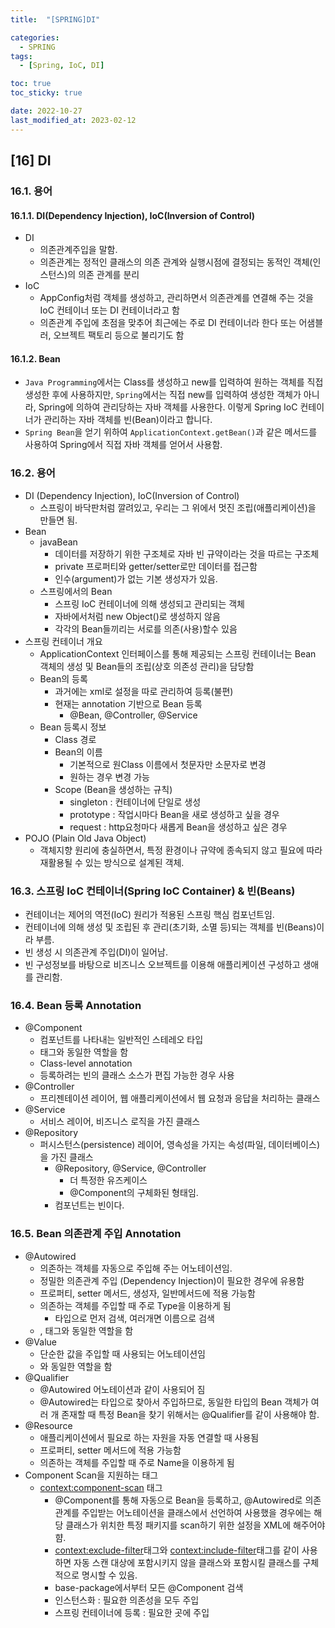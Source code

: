 ```yaml
---
title:  "[SPRING]DI"

categories:
  - SPRING
tags:
  - [Spring, IoC, DI]

toc: true
toc_sticky: true

date: 2022-10-27
last_modified_at: 2023-02-12
---
```

[16] DI
---
### 16.1. 용어

#### 16.1.1. DI(Dependency Injection), IoC(Inversion of Control)

- DI
  - 의존관계주입을 말함.
  - 의존관계는 정적인 클래스의 의존 관계와 실행시점에 결정되는 동적인 객체(인스턴스)의 의존 관계를 분리
- IoC
  - AppConfig처럼 객체를 생성하고, 관리하면서 의존관계를 연결해 주는 것을 IoC 컨테이너 또는 DI 컨테이너라고 함
  - 의존관계 주입에 초점을 맞추어 최근에는 주로 DI 컨테이너라 한다 또는 어샘블러, 오브젝트 팩토리 등으로 불리기도 함

#### 16.1.2. Bean

- `Java Programming`에서는 Class를 생성하고 new를 입력하여 원하는 객체를 직접 생성한 후에 사용하지만, `Spring`에서는 직접 new를 입력하여 생성한 객체가 아니라, Spring에 의하여 관리당하는 자바 객체를 사용한다. 이렇게 Spring IoC 컨테이너가 관리하는 자바 객체를 빈(Bean)이라고 합니다.
- `Spring Bean`을 얻기 위하여 `ApplicationContext.getBean()`과 같은 메서드를 사용하여 Spring에서 직접 자바 객체를 얻어서 사용함.

### 16.2. 용어

- DI (Dependency Injection), IoC(Inversion of Control)
  - 스프링이 바닥판처럼 깔려있고, 우리는 그 위에서 멋진 조립(애플리케이션)을 만들면 됨.
- Bean 
  - javaBean
    - 데이터를 저장하기 위한 구조체로 자바 빈 규약이라는 것을 따르는 구조체 
    - private 프로퍼티와 getter/setter로만 데이터를 접근함
    - 인수(argument)가 없는 기본 생성자가 있음.
  - 스프링에서의 Bean
    - 스프링 IoC 컨테이너에 의해 생성되고 관리되는 객체
    - 자바에서처럼 new Object()로 생성하지 않음
    - 각각의 Bean들끼리는 서로를 의존(사용)할수 있음
- 스프링 컨테이너 개요
  - ApplicationContext 인터페이스를 통해 제공되는 스프링 컨테이너는 Bean 객체의 생성 및 Bean들의 조립(상호 의존성 관리)을 담당함
  - Bean의 등록 
    - 과거에는 xml로 설정을 따로 관리하여 등록(불편)
    - 현재는 annotation 기반으로 Bean 등록 
      - @Bean, @Controller, @Service  
  - Bean 등록시 정보
    - Class 경로 
    - Bean의 이름 
      - 기본적으로 원Class 이름에서 첫문자만 소문자로 변경
      - 원하는 경우 변경 가능 
    - Scope (Bean을 생성하는 규칙) 
      - singleton : 컨테이너에 단일로 생성
      - prototype : 작업시마다 Bean을 새로 생성하고 싶을 경우 
      - request : http요청마다 새롭게 Bean을 생성하고 싶은 경우  
- POJO (Plain Old Java Object)
  - 객체지향 원리에 충실하면서, 특정 환경이나 규약에 종속되지 않고
    필요에 따라 재활용될 수 있는 방식으로 설계된 객체.

### 16.3. 스프링 IoC 컨테이너(Spring IoC Container) & 빈(Beans)

- 컨테이너는 제어의 역전(IoC) 원리가 적용된 스프링 핵심 컴포넌트임.
- 컨테이너에 의해 생성 및 조립된 후 관리(초기화, 소멸 등)되는 객체를 빈(Beans)이라 부름.
- 빈 생성 시 의존관계 주입(DI)이 일어남.
- 빈 구성정보를 바탕으로 비즈니스 오브젝트를 이용해 애플리케이션 구성하고 생애를 관리함.

### 16.4. Bean 등록 Annotation

- @Component 
  - 컴포넌트를 나타내는 일반적인 스테레오 타입
  - <bean>태그와 동일한 역할을 함 
  - Class-level annotation
  - 등록하려는 빈의 클래스 소스가 편집 가능한 경우 사용
- @Controller
  - 프리젠테이션 레이어, 웹 애플리케이션에서 웹 요청과 응답을 처리하는 클래스
- @Service
  - 서비스 레이어, 비즈니스 로직을 가진 클래스
- @Repository
  - 퍼시스턴스(persistence) 레이어, 영속성을 가지는 속성(파일, 데이터베이스)을 가진 클래스
    - @Repository, @Service, @Controller
      - 더 특정한 유즈케이스
      - @Component의 구체화된 형태임.
    - 컴포넌트는 빈이다.

### 16.5. Bean 의존관계 주입 Annotation
- @Autowired 
  - 의존하는 객체를 자동으로 주입해 주는 어노테이션임.
  - 정밀한 의존관계 주입 (Dependency Injection)이 필요한 경우에 유용함
  - 프로퍼티, setter 메서드, 생성자, 일반메서드에 적용 가능함 
  - 의존하는 객체를 주입할 때 주로 Type을 이용하게 됨 
    - 타입으로 먼저 검색, 여러개면 이름으로 검색 
  - <property>, <constructor-arg> 태그와 동일한 역할을 함 
- @Value
  - 단순한 값을 주입할 때 사용되는 어노테이션임
  - <property  value="red" />와 동일한 역할을 함
- @Qualifier
  - @Autowired 어노테이션과 같이 사용되어 짐
  - @Autowired는 타입으로 찾아서 주입하므로, 동일한 타입의 Bean 객체가 여러 개 존재할 때 특정 Bean을 찾기 위해서는 @Qualifier를 같이 사용해야 함.
- @Resource
  - 애플리케이션에서 필요로 하는 자원을 자동 연결할 때 사용됨
  - 프로퍼티, setter 메서드에 적용 가능함 
  - 의존하는 객체를 주입할 때 주로 Name을 이용하게 됨 
- Component Scan을 지원하는 태그 
  - <context:component-scan> 태그 
    - @Component를 통해 자동으로 Bean을 등록하고, @Autowired로 의존관계를 주입받는 어노테이션을 클래스에서 선언하여 사용했을 경우에는 해당 클래스가 위치한 특정 패키지를 scan하기 위한 설정을 XML에 해주어야 햠.
    - <context:exclude-filter>태그와 <context:include-filter>태그를 같이 사용하면 자동 스캔 대상에 포함시키지 않을 클래스와 포함시킬 클래스를 구체적으로 명시할 수 있음.
    - base-package에서부터 모든 @Component 검색
    - 인스턴스화 : 필요한 의존성을 모두 주입
    - 스프링 컨테이너에 등록 : 필요한 곳에 주입